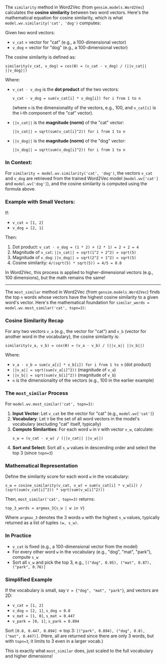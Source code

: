 The `similarity` method in Word2Vec (from `gensim.models.Word2Vec`) calculates the **cosine similarity** between two word vectors. Here's the mathematical equation for cosine similarity, which is what `model.wv.similarity('cat', 'dog')` computes:

Given two word vectors:
- `v_cat` = vector for "cat" (e.g., a 100-dimensional vector)
- `v_dog` = vector for "dog" (e.g., a 100-dimensional vector)

The cosine similarity is defined as:

```
similarity(v_cat, v_dog) = cos(θ) = (v_cat · v_dog) / (||v_cat|| ||v_dog||)
```

Where:
- `v_cat · v_dog` is the **dot product** of the two vectors:
  ```
  v_cat · v_dog = sum(v_cat[i] * v_dog[i]) for i from 1 to n
  ```
  (where `n` is the dimensionality of the vectors, e.g., 100, and `v_cat[i]` is the i-th component of the "cat" vector).

- `||v_cat||` is the **magnitude (norm)** of the "cat" vector:
  ```
  ||v_cat|| = sqrt(sum(v_cat[i]^2)) for i from 1 to n
  ```

- `||v_dog||` is the **magnitude (norm)** of the "dog" vector:
  ```
  ||v_dog|| = sqrt(sum(v_dog[i]^2)) for i from 1 to n
  ```

### In Context:
For `similarity = model.wv.similarity('cat', 'dog')`, the vectors `v_cat` and `v_dog` are retrieved from the trained Word2Vec model (`model.wv['cat']` and `model.wv['dog']`), and the cosine similarity is computed using the formula above.

### Example with Small Vectors:
If:
- `v_cat = [1, 2]`
- `v_dog = [2, 1]`

Then:
1. Dot product: `v_cat · v_dog = (1 * 2) + (2 * 1) = 2 + 2 = 4`
2. Magnitude of `v_cat`: `||v_cat|| = sqrt(1^2 + 2^2) = sqrt(5)`
3. Magnitude of `v_dog`: `||v_dog|| = sqrt(2^2 + 1^2) = sqrt(5)`
4. Cosine similarity: `4/(sqrt(5) * sqrt(5)) = 4/5 = 0.8`

In Word2Vec, this process is applied to higher-dimensional vectors (e.g., 100 dimensions), but the math remains the same!

---------

The `most_similar` method in Word2Vec (from `gensim.models.Word2Vec`) finds the top `n` words whose vectors have the highest cosine similarity to a given word's vector. Here's the mathematical foundation for `similar_words = model.wv.most_similar('cat', topn=3)`:

### Cosine Similarity Recap
For any two vectors `v_a` (e.g., the vector for "cat") and `v_b` (vector for another word in the vocabulary), the cosine similarity is:

```
similarity(v_a, v_b) = cos(θ) = (v_a · v_b) / (||v_a|| ||v_b||)
```

Where:
- `v_a · v_b = sum(v_a[i] * v_b[i]) for i from 1 to n` (dot product)
- `||v_a|| = sqrt(sum(v_a[i]^2))` (magnitude of `v_a`)
- `||v_b|| = sqrt(sum(v_b[i]^2))` (magnitude of `v_b`)
- `n` is the dimensionality of the vectors (e.g., 100 in the earlier example)

### The `most_similar` Process
For `model.wv.most_similar('cat', topn=3)`:
1. **Input Vector**: Let `v_cat` be the vector for "cat" (e.g., `model.wv['cat']`)
2. **Vocabulary**: Let `V` be the set of all word vectors in the model's vocabulary (excluding "cat" itself, typically)
3. **Compute Similarities**: For each word `w` in `V` with vector `v_w`, calculate:
   ```
   s_w = (v_cat · v_w) / (||v_cat|| ||v_w||)
   ```
4. **Sort and Select**: Sort all `s_w` values in descending order and select the top 3 (since `topn=3`)

### Mathematical Representation
Define the similarity score for each word `w` in the vocabulary:
```
s_w = cosine_similarity(v_cat, v_w) = sum(v_cat[i] * v_w[i]) / (sqrt(sum(v_cat[i]^2)) * sqrt(sum(v_w[i]^2)))
```

Then, `most_similar('cat', topn=3)` returns:
```
top_3_words = argmax_3{s_w | w in V}
```
Where `argmax_3` denotes the 3 words `w` with the highest `s_w` values, typically returned as a list of tuples `(w, s_w)`.

### In Practice
- `v_cat` is fixed (e.g., a 100-dimensional vector from the model)
- For every other word `w` in the vocabulary (e.g., "dog", "mat", "park"), compute `s_w`
- Sort all `s_w` and pick the top 3, e.g., `[("dog", 0.95), ("mat", 0.87), ("park", 0.76)]`

### Simplified Example
If the vocabulary is small, say `V = {"dog", "mat", "park"}`, and vectors are 2D:
- `v_cat = [1, 2]`
- `v_dog = [2, 1]`, `s_dog = 0.8`
- `v_mat = [1, 0]`, `s_mat = 0.447`
- `v_park = [0, 1]`, `s_park = 0.894`

Sort `[0.8, 0.447, 0.894]` → top 3: `[("park", 0.894), ("dog", 0.8), ("mat", 0.447)]`. (Here, all are returned since there are only 3 words, but with `topn=3`, it limits to 3 even in a larger vocab.)

This is exactly what `most_similar` does, just scaled to the full vocabulary and higher dimensions!